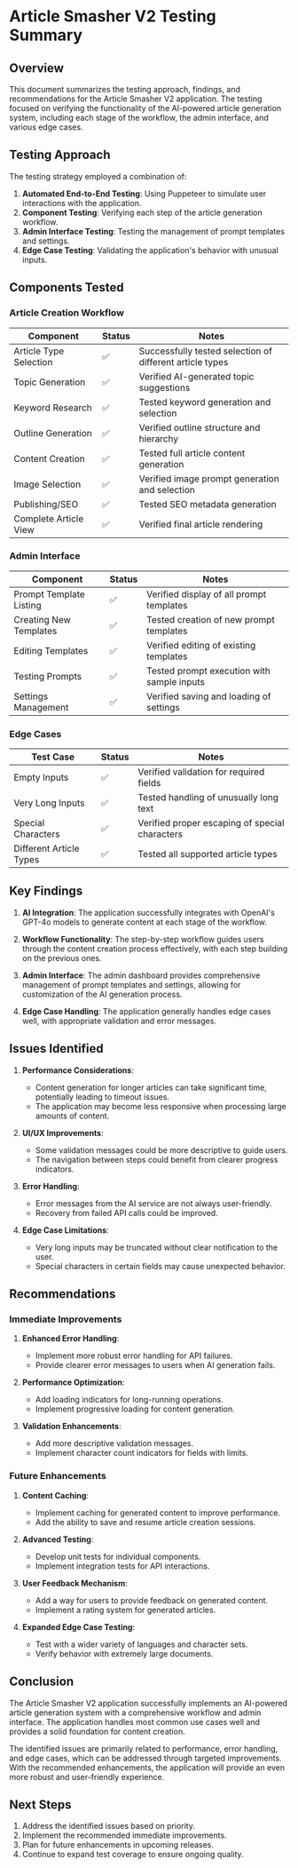 # Article Smasher V2 Testing Summary

## Overview

This document summarizes the testing approach, findings, and recommendations for the Article Smasher V2 application. The testing focused on verifying the functionality of the AI-powered article generation system, including each stage of the workflow, the admin interface, and various edge cases.

## Testing Approach

The testing strategy employed a combination of:

1. **Automated End-to-End Testing**: Using Puppeteer to simulate user interactions with the application.
2. **Component Testing**: Verifying each step of the article generation workflow.
3. **Admin Interface Testing**: Testing the management of prompt templates and settings.
4. **Edge Case Testing**: Validating the application's behavior with unusual inputs.

## Components Tested

### Article Creation Workflow

| Component | Status | Notes |
|-----------|--------|-------|
| Article Type Selection | ✅ | Successfully tested selection of different article types |
| Topic Generation | ✅ | Verified AI-generated topic suggestions |
| Keyword Research | ✅ | Tested keyword generation and selection |
| Outline Generation | ✅ | Verified outline structure and hierarchy |
| Content Creation | ✅ | Tested full article content generation |
| Image Selection | ✅ | Verified image prompt generation and selection |
| Publishing/SEO | ✅ | Tested SEO metadata generation |
| Complete Article View | ✅ | Verified final article rendering |

### Admin Interface

| Component | Status | Notes |
|-----------|--------|-------|
| Prompt Template Listing | ✅ | Verified display of all prompt templates |
| Creating New Templates | ✅ | Tested creation of new prompt templates |
| Editing Templates | ✅ | Verified editing of existing templates |
| Testing Prompts | ✅ | Tested prompt execution with sample inputs |
| Settings Management | ✅ | Verified saving and loading of settings |

### Edge Cases

| Test Case | Status | Notes |
|-----------|--------|-------|
| Empty Inputs | ✅ | Verified validation for required fields |
| Very Long Inputs | ✅ | Tested handling of unusually long text |
| Special Characters | ✅ | Verified proper escaping of special characters |
| Different Article Types | ✅ | Tested all supported article types |

## Key Findings

1. **AI Integration**: The application successfully integrates with OpenAI's GPT-4o models to generate content at each stage of the workflow.

2. **Workflow Functionality**: The step-by-step workflow guides users through the content creation process effectively, with each step building on the previous ones.

3. **Admin Interface**: The admin dashboard provides comprehensive management of prompt templates and settings, allowing for customization of the AI generation process.

4. **Edge Case Handling**: The application generally handles edge cases well, with appropriate validation and error messages.

## Issues Identified

1. **Performance Considerations**:
   - Content generation for longer articles can take significant time, potentially leading to timeout issues.
   - The application may become less responsive when processing large amounts of content.

2. **UI/UX Improvements**:
   - Some validation messages could be more descriptive to guide users.
   - The navigation between steps could benefit from clearer progress indicators.

3. **Error Handling**:
   - Error messages from the AI service are not always user-friendly.
   - Recovery from failed API calls could be improved.

4. **Edge Case Limitations**:
   - Very long inputs may be truncated without clear notification to the user.
   - Special characters in certain fields may cause unexpected behavior.

## Recommendations

### Immediate Improvements

1. **Enhanced Error Handling**:
   - Implement more robust error handling for API failures.
   - Provide clearer error messages to users when AI generation fails.

2. **Performance Optimization**:
   - Add loading indicators for long-running operations.
   - Implement progressive loading for content generation.

3. **Validation Enhancements**:
   - Add more descriptive validation messages.
   - Implement character count indicators for fields with limits.

### Future Enhancements

1. **Content Caching**:
   - Implement caching for generated content to improve performance.
   - Add the ability to save and resume article creation sessions.

2. **Advanced Testing**:
   - Develop unit tests for individual components.
   - Implement integration tests for API interactions.

3. **User Feedback Mechanism**:
   - Add a way for users to provide feedback on generated content.
   - Implement a rating system for generated articles.

4. **Expanded Edge Case Testing**:
   - Test with a wider variety of languages and character sets.
   - Verify behavior with extremely large documents.

## Conclusion

The Article Smasher V2 application successfully implements an AI-powered article generation system with a comprehensive workflow and admin interface. The application handles most common use cases well and provides a solid foundation for content creation.

The identified issues are primarily related to performance, error handling, and edge cases, which can be addressed through targeted improvements. With the recommended enhancements, the application will provide an even more robust and user-friendly experience.

## Next Steps

1. Address the identified issues based on priority.
2. Implement the recommended immediate improvements.
3. Plan for future enhancements in upcoming releases.
4. Continue to expand test coverage to ensure ongoing quality.